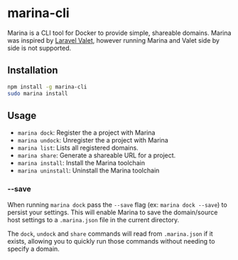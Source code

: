 # marina-cli

Marina is a CLI tool for Docker to provide simple, shareable domains. Marina was inspired by [Laravel Valet](http://github.com/laravel/valet), however running Marina and Valet side by side is not supported.

## Installation

```bash
npm install -g marina-cli
sudo marina install
```

## Usage

* `marina dock`: Register the a project with Marina
* `marina undock`: Unregister the a project with Marina
* `marina list`: Lists all registered domains.
* `marina share`: Generate a shareable URL for a project.
* `marina install`:  Install the Marina toolchain
* `marina uninstall`: Uninstall the Marina toolchain

### --save
When running `marina dock` pass the `--save` flag (ex: `marina dock --save`) to persist your settings.  This will enable Marina to save the domain/source host settings to a `.marina.json` file in the current directory.

The `dock`, `undock` and `share` commands will read from `.marina.json` if it exists, allowing you to quickly run those commands without needing to specify a domain.
